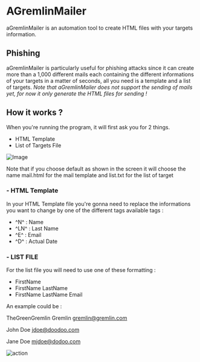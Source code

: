 # AGremlinMailer
aGremlinMailer is an automation tool to create HTML files with your targets information.



<h2>Phishing</h2>
aGremlinMailer is particularly useful for phishing attacks since it can create more than a 1,000 different mails each containing the different informations of your targets in a matter of seconds, all you need is a template and a list of targets. <i>Note that aGremlinMailer does not support the sending of mails yet, for now it only generate the HTML files for sending !</i>

<h2>How it works ?</h2>
When you're running the program, it will first ask you for 2 things.

- HTML Template
- List of Targets File

![Image](https://i.imgur.com/W3AyG8K.png)

Note that if you choose default as shown in the screen it will choose the name mail.html for the mail template and list.txt for the list of target


<h3>- HTML Template</h3>
In your HTML Template file you're gonna need to replace the informations you want to change by one of the different tags available tags :

- ^N^ : Name
- ^LN^ : Last Name
- ^E^ : Email
- ^D^ : Actual Date

<h3>- LIST FILE</h3>
For the list file you will need to use one of these formatting :

- FirstName
- FirstName LastName
- FirstName LastName Email

An example could be :

TheGreenGremlin Gremlin gremlin@gremlin.com

John Doe jdoe@doodoo.com

Jane Doe mjdoe@dodoo.com

![action](https://i.imgur.com/EveZ44R.png)
